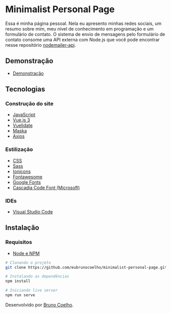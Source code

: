 # Minimalist Personal Page

Essa é minha página pessoal. Nela eu apresento minhas redes sociais, um resumo sobre mim, meu nível de conhecimento em programação e um formulário de contato. O sistema de envio de mensagens pelo formulário de contato consome uma API externa com Node.js que você pode encontrar nesse repositório [nodemailer-api](https://github.com/eubrunocoelho/nodemailer-api/).

## Demonstração
- [Demonstração](https://minimalist-personal-page.vercel.app)

## Tecnologias

### Construção do site
- [JavaScript](https://developer.mozilla.org/en-US/docs/Web/JavaScript)
- [Vue.js 3](https://vuejs.org/)
- [Vuelidate](https://vuelidate.js.org/)
- [Maska](https://beholdr.github.io/maska/#/)
- [Axios](https://axios-http.com/)

### Estilização
- [CSS](https://developer.mozilla.org/en-US/docs/Web/CSS)
- [Sass](https://sass-lang.com/)
- [Ionicons](https://ionic.io/ionicons)
- [Fontawesome](https://fontawesome.com/)
- [Google Fonts](https://fonts.google.com/)
- [Cascadia Code Font (Microsoft)](https://github.com/microsoft/cascadia-code)

### IDEs
- [Visual Studio Code](https://code.visualstudio.com/)

## Instalação

### Requisitos
- [Node e NPM](https://nodejs.org/en)

```sh
# Clonando o projeto
git clone https://github.com/eubrunocoelho/minimalist-personal-page.git

# Instalando as dependências
npm install

# Iniciando live server
npm run serve
```

Desenvolvido por [Bruno Coelho](https://github.com/eubrunocoelho).